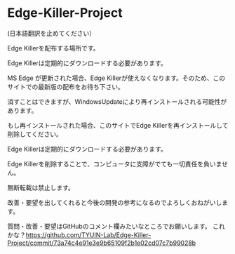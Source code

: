 # Edge-Killer-Project

(日本語翻訳を止めてください）

Edge Killerを配布する場所です。

Edge Killerは定期的にダウンロードする必要があります。

MS Edge が更新された場合、Edge Killerが使えなくなります。そのため、このサイトでの最新版の配布をお待ち下さい。

消すことはできますが、WindowsUpdateにより再インストールされる可能性があります。

もし再インストールされた場合、このサイトでEdge Killerを再インストールして削除してください。

Edge Killerは定期的にダウンロードする必要があります。

Edge Killerを削除することで、コンピュータに支障がでても一切責任を負いません。

無断転載は禁止します。

改善・要望を出してくれると今後の開発の参考になるのでよろしくおねがいします。

質問・改善・要望はGitHubのコメント欄みたいなところでお願いします。
これかな？https://github.com/TYUIN-Lab/Edge-Killer-Project/commit/73a74c4e91e3e9b65109f2b1e02cd07c7b99028b
